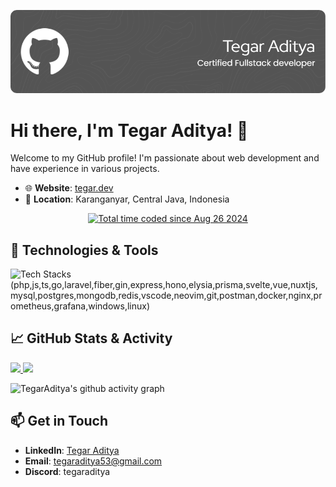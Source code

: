 ![Header](./github-header-image.png)

# Hi there, I'm Tegar Aditya! 👋

Welcome to my GitHub profile! I'm passionate about web development and have experience in various projects.

- 🌐 **Website**: [tegar.dev](https://tegar.dev)
- 📍 **Location**: Karanganyar, Central Java, Indonesia

<p align="center">
  <a href="https://wakatime.com/@9a97a1f8-88f3-43cd-8202-8a4742c77aa4">
    <img src="https://wakatime.com/badge/user/9a97a1f8-88f3-43cd-8202-8a4742c77aa4.svg" alt="Total time coded since Aug 26 2024" />
  </a>
</p>

## 🔧 Technologies & Tools

![Tech Stacks (php,js,ts,go,laravel,fiber,gin,express,hono,elysia,prisma,svelte,vue,nuxtjs,mysql,postgres,mongodb,redis,vscode,neovim,git,postman,docker,nginx,prometheus,grafana,windows,linux)](https://go-skill-icons.vercel.app/api/icons?i=php,js,ts,go,laravel,fiber,gin,express,hono,elysia,prisma,svelte,vue,nuxtjs,mysql,postgres,mongodb,redis,vscode,neovim,git,postman,docker,nginx,prometheus,grafana,windows,linux)

## 📈 GitHub Stats & Activity

<p align="left">
<a href="https://github.com/TegarAditya">
  <img height="180em" src="https://github-readme-stats.vercel.app/api?username=TegarAditya&show_icons=true&theme=dark&count_private=true&line_height=27" />
  <img height="180em" src="https://github-readme-stats.vercel.app/api/top-langs/?username=TegarAditya&layout=compact&langs_count=8&theme=dark"/>
</a>
</p>

![TegarAditya's github activity graph](https://github-readme-activity-graph.vercel.app/graph?username=TegarAditya&bg_color=0d1117&color=ffffff&line=025cda&point=7d7d7d&area=true)

## 📫 Get in Touch

- **LinkedIn**: [Tegar Aditya](https://www.linkedin.com/in/tegar-aditya/)
- **Email**: [tegaraditya53@gmail.com](mailto:tegaraditya53@gmail.com)
- **Discord**: tegaraditya
<!--
**TegarAditya/tegaraditya** is a ✨ _special_ ✨ repository because its `README.md` (this file) appears on your GitHub profile.

Here are some ideas to get you started:

- 🔭 I’m currently working on ...
- 🌱 I’m currently learning ...
- 👯 I’m looking to collaborate on ...
- 🤔 I’m looking for help with ...
- 💬 Ask me about ...
- 📫 How to reach me: ...
- 😄 Pronouns: ...
- ⚡ Fun fact: ...
-->
